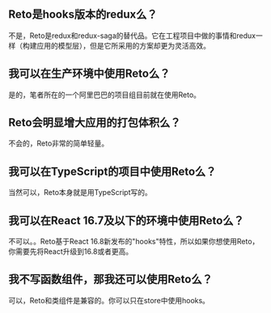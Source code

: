 ## Reto是hooks版本的redux么？

不是，Reto是redux和redux-saga的替代品。它在工程项目中做的事情和redux一样（构建应用的模型层），但是它所采用的方案却更为灵活高效。

## 我可以在生产环境中使用Reto么？

是的，笔者所在的一个阿里巴巴的项目组目前就在使用Reto。

## Reto会明显增大应用的打包体积么？

不会的，Reto非常的简单轻量。

## 我可以在TypeScript的项目中使用Reto么？

当然可以，Reto本身就是用TypeScript写的。

## 我可以在React 16.7及以下的环境中使用Reto么？

不可以。。Reto基于React 16.8新发布的"hooks"特性，所以如果你想使用Reto，你需要先将React升级到16.8或者更高。

## 我不写函数组件，那我还可以使用Reto么？

可以，Reto和类组件是兼容的。你可以只在store中使用hooks。
